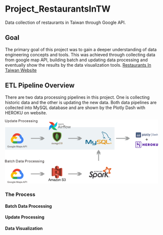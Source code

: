 # Project_RestaurantsInTW
Data collection of restaurants in Taiwan through Google API.

## Goal
The primary goal of this project was to gain a deeper understanding of data engineering concepts and tools. This was achieved through collecting data from google map API, building batch and updating data processing and eventually show the results by the data visualization tools.
[Restaurants In Taiwan Website](https://restaurantsintw.herokuapp.com/)

## ETL Pipeline Overview
There are two data processing pipelines in this project. One is collecting historic data and the other is updating the new data. Both data pipelines are collected into MySQL database and are shown by the Plotly Dash with HEROKU on website.




![](ETL_Pipeline.png)



### The Process
#### Batch Data Processing

#### Update Processing

#### Data Visualization
